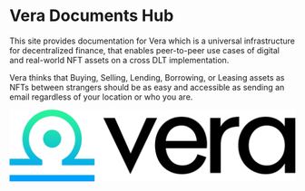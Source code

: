 # Vera Documents Hub

This site provides documentation for Vera which is a universal infrastructure for decentralized finance, that enables peer-to-peer use cases of digital and real-world NFT assets on a cross DLT implementation.

Vera thinks that Buying, Selling, Lending, Borrowing, or Leasing assets as NFTs between strangers should be as easy and accessible as sending an email regardless of your location or who you are.





![](.gitbook/assets/logo-vera-full.png)

